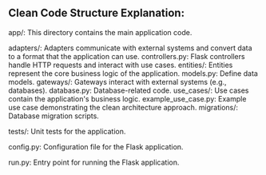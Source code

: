## Clean Code Structure Explanation:

app/: This directory contains the main application code.

adapters/: Adapters communicate with external systems and convert data to a format that the application can use.
controllers.py: Flask controllers handle HTTP requests and interact with use cases.
entities/: Entities represent the core business logic of the application.
models.py: Define data models.
gateways/: Gateways interact with external systems (e.g., databases).
database.py: Database-related code.
use_cases/: Use cases contain the application's business logic.
example_use_case.py: Example use case demonstrating the clean architecture approach.
migrations/: Database migration scripts.

tests/: Unit tests for the application.

config.py: Configuration file for the Flask application.

run.py: Entry point for running the Flask application.